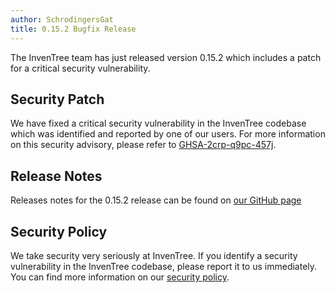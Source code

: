 ```yaml
---
author: SchrodingersGat
title: 0.15.2 Bugfix Release
---
```


The InvenTree team has just released version 0.15.2 which includes a patch for a critical security vulnerability. 

## Security Patch

We have fixed a critical security vulnerability in the InvenTree codebase which was identified and reported by one of our users. For more information on this security advisory, please refer to [GHSA-2crp-q9pc-457j](https://github.com/inventree/InvenTree/security/advisories/GHSA-2crp-q9pc-457j).

## Release Notes

Releases notes for the 0.15.2 release can be found on [our GitHub page](https://github.com/inventree/InvenTree/releases/tag/0.15.2)

## Security Policy

We take security very seriously at InvenTree. If you identify a security vulnerability in the InvenTree codebase, please report it to us immediately. You can find more information on our [security policy](https://github.com/inventree/InvenTree/blob/master/SECURITY.md).